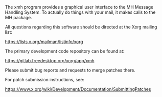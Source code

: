 The xmh program provides a graphical user interface to the
MH Message Handling System.  To actually do things with your
mail, it makes calls to the MH package.

All questions regarding this software should be directed at the
Xorg mailing list:

  https://lists.x.org/mailman/listinfo/xorg

The primary development code repository can be found at:

  https://gitlab.freedesktop.org/xorg/app/xmh

Please submit bug reports and requests to merge patches there.

For patch submission instructions, see:

  https://www.x.org/wiki/Development/Documentation/SubmittingPatches

